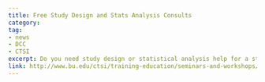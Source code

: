 ```yaml
---
title: Free Study Design and Stats Analysis Consults
category: 
tag: 
- news
- DCC
- CTSI 
excerpt: Do you need study design or statistical analysis help for a study plan, grant proposal or manuscript submission? The CTSI offers free help with study design and statistical analysis.
link: http://www.bu.edu/ctsi/training-education/seminars-and-workshops/open-study-design-and-statistical-analysis-consultation/
---
```

